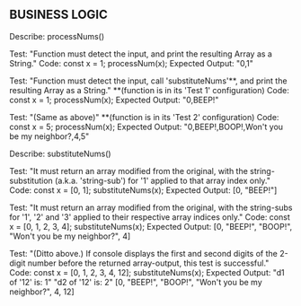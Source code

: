 <!--
Describe: -Insert function name [followed by '()'] here -

Test: -Insert test-descriptor(?) here-
Code: 
-Insert test-code here-
Expected Output:  -Insert expected output [that signifies a successful, passed test] here- 
--> 


## BUSINESS LOGIC 
Describe:  processNums() 

Test: "Function must detect the input, and print the resulting Array as a String."
Code: 
const x = 1; 
processNum(x); 
Expected Output:  "0,1" 

Test: "Function must detect the input, call 'substituteNums'**, and print the resulting Array as a String."   **(function is in its 'Test 1' configuration)
Code: 
const x = 1; 
processNum(x); 
Expected Output:  "0,BEEP!" 

Test: "(Same as above)"   **(function is in its 'Test 2' configuration) 
Code: 
const x = 5; 
processNum(x); 
Expected Output:  "0,BEEP!,BOOP!,Won't you be my neighbor?,4,5" 


Describe:  substituteNums() 

Test:  "It must return an array modified from the original, with the string-substitution (a.k.a. 'string-sub') for '1' applied to that array index only." 
Code: 
const x = [0, 1]; 
substituteNums(x); 
Expected Output:  [0, "BEEP!"]  

Test:  "It must return an array modified from the original, with the string-subs for '1', '2' and '3' applied to their respective array indices only." 
Code: 
const x = [0, 1, 2, 3, 4]; 
substituteNums(x); 
Expected Output:  [0, "BEEP!", "BOOP!", "Won't you be my neighbor?", 4] 

Test:  "(Ditto above.)  If console displays the first and second digits of the 2-digit number before the returned array-output, this test is successful." 
Code: 
const x = [0, 1, 2, 3, 4, 12]; 
substituteNums(x); 
Expected Output:  "d1 of '12' is:  1"
"d2 of '12' is:  2" 
[0, "BEEP!", "BOOP!", "Won't you be my neighbor?", 4, 12] 